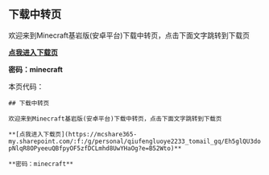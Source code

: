 ## 下载中转页
欢迎来到Minecraft基岩版(安卓平台)下载中转页，点击下面文字跳转到下载页

**[点我进入下载页](https://mcshare365-my.sharepoint.com/:f:/g/personal/qiufengluoye2233_tomail_gq/Eh5glQU3dopNlqR8OPyeeuQBfpyOF5zfDCLmhd8UwYHaOg?e=B52Wto)**

**密码：minecraft**

本页代码：

`## 下载中转页`

`欢迎来到Minecraft基岩版(安卓平台)下载中转页，点击下面文字跳转到下载页`

`**[点我进入下载页](https://mcshare365-my.sharepoint.com/:f:/g/personal/qiufengluoye2233_tomail_gq/Eh5glQU3dopNlqR8OPyeeuQBfpyOF5zfDCLmhd8UwYHaOg?e=B52Wto)**`

`**密码：minecraft**`
